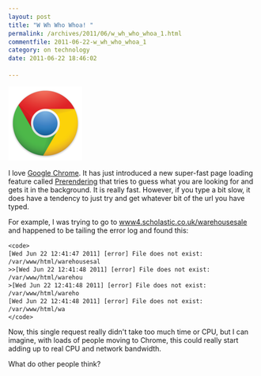 ```yaml
---
layout: post
title: "W Wh Who Whoa! "
permalink: /archives/2011/06/w_wh_who_whoa_1.html
commentfile: 2011-06-22-w_wh_who_whoa_1
category: on technology
date: 2011-06-22 18:46:02

---
```


<a href="/assets/images/Google-Chrome-icon.png"><img alt="Google-Chrome-icon.png" src="/assets/images/Google-Chrome-icon-thumb.png" width="150" height="150" class="span-4 right" /></a>

I love [Google Chrome](http://www.google.com/chrome/intl/en-GB/more/features.html). It has just introduced a new super-fast page loading feature called [Prerendering](http://blog.chromium.org/2011/06/prerendering-in-chrome.html) that tries to guess what you are looking for and gets it in the background. It is really fast. However, if you type a bit slow, it does have a tendency to just try and get whatever bit of the url you have typed.

For example, I was trying to go to [www4.scholastic.co.uk/warehousesale](http://www4.scholastic.co.uk/warehousesale) and happened to be tailing the error log and found this:

    <code>
    [Wed Jun 22 12:41:47 2011] [error] File does not exist: /var/www/html/warehousesal
    >>[Wed Jun 22 12:41:48 2011] [error] File does not exist: /var/www/html/warehou
    >[Wed Jun 22 12:41:48 2011] [error] File does not exist: /var/www/html/wareho
    [Wed Jun 22 12:41:48 2011] [error] File does not exist: /var/www/html/wa
    </code>

Now, this single request really didn't take too much time or CPU, but I can imagine, with loads of people moving to Chrome, this could really start adding up to real CPU and network bandwidth.

What do other people think?
